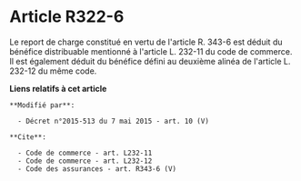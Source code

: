 # Article R322-6

Le report de charge constitué en vertu de l'article R. 343-6 est déduit du bénéfice distribuable mentionné à l'article L.
232-11 du code de commerce. Il est également déduit du bénéfice défini au deuxième alinéa de l'article L. 232-12 du même
code.

**Liens relatifs à cet article**

	**Modifié par**:

	  - Décret n°2015-513 du 7 mai 2015 - art. 10 (V)

	**Cite**:

	  - Code de commerce - art. L232-11
	  - Code de commerce - art. L232-12
	  - Code des assurances - art. R343-6 (V)
